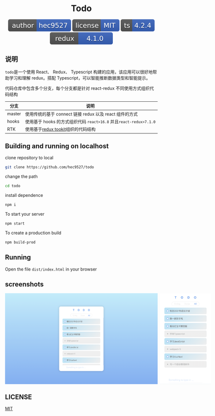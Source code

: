 <div style="text-align:center;" align="center">

# Todo

![](svg/author-hec9527.svg)
![](svg/license-MIT.svg)
![](svg/ts-4.2.4.svg)
![](svg/redux-4.1.0.svg)

</div>

## 说明

`todo`是一个使用 React、 Redux、 Typescript 构建的应用，该应用可以很好地帮助学习和理解 redux。搭配 Typescript，可以智能推断数据类型和智能提示。

代码仓库中包含多个分支，每个分支都是针对 react-redux 不同使用方式组织代码结构

| 分支   | 说明                                                                                 |
| ------ | ------------------------------------------------------------------------------------ |
| master | 使用传统的基于 connect 链接 redux 以及 react 组件的方式                              |
| hooks  | 使用基于 hooks 的方式组织代码 `react>16.8` 并且`react-redux>7.1.0`                   |
| RTK    | 使用基于[redux tookit](https://www.npmjs.com/package/@reduxjs/toolkit)组织的代码结构 |

## Building and running on localhost

clone repository to local

```zsh
git clone https://github.com/hec9527/todo
```

change the path

```zsh
cd todo
```

install dependence

```zsh
npm i
```

To start your server

```zsh
npm start
```

To create a production build

```zsh
npm build-prod
```

## Running

Open the file `dist/index.html` in your browser

## screenshots

<div style="display:flex;">
<img src="./images/20210824_16-58-10.png" width='auto' height='300' style="margin-right:8px" />

<img src="./images/20210824_16-58-48.png" width='auto' height='300' />
</div>

## LICENSE

[MIT](./LICENSE)
